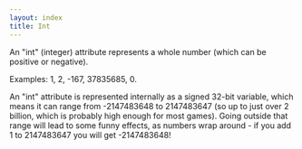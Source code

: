 ```yaml
---
layout: index
title: Int
---
```


An "int" (integer) attribute represents a whole number (which can be positive or negative).

Examples: 1, 2, -167, 37835685, 0.

An "int" attribute is represented internally as a signed 32-bit variable, which means it can range from -2147483648 to 2147483647 (so up to just over 2 billion, which is probably high enough for most games). Going outside that range will lead to some funny effects, as numbers wrap around - if you add 1 to 2147483647 you will get -2147483648!
